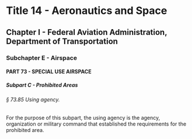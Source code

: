 
# Title 14 - Aeronautics and Space
## Chapter I - Federal Aviation Administration, Department of Transportation
### Subchapter E - Airspace
#### PART 73 - SPECIAL USE AIRSPACE
##### Subpart C - Prohibited Areas
###### § 73.85 Using agency.

For the purpose of this subpart, the using agency is the agency, organization or military command that established the requirements for the prohibited area.
